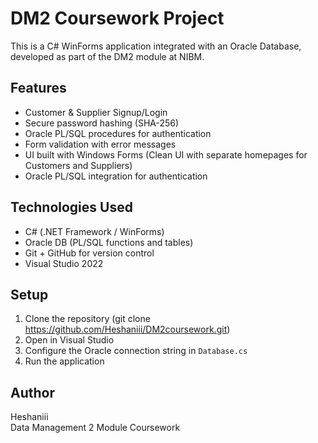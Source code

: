 # DM2 Coursework Project

This is a C# WinForms application integrated with an Oracle Database, developed as part of the DM2 module at NIBM.

## Features

- Customer & Supplier Signup/Login
- Secure password hashing (SHA-256)
- Oracle PL/SQL procedures for authentication
- Form validation with error messages
- UI built with Windows Forms (Clean UI with separate homepages for Customers and Suppliers)
- Oracle PL/SQL integration for authentication

## Technologies Used

- C# (.NET Framework / WinForms)
- Oracle DB (PL/SQL functions and tables)
- Git + GitHub for version control
- Visual Studio 2022

## Setup

1. Clone the repository (git clone https://github.com/Heshaniii/DM2coursework.git)
2. Open in Visual Studio
3. Configure the Oracle connection string in `Database.cs`
4. Run the application

## Author

Heshaniii  
Data Management 2 Module Coursework
